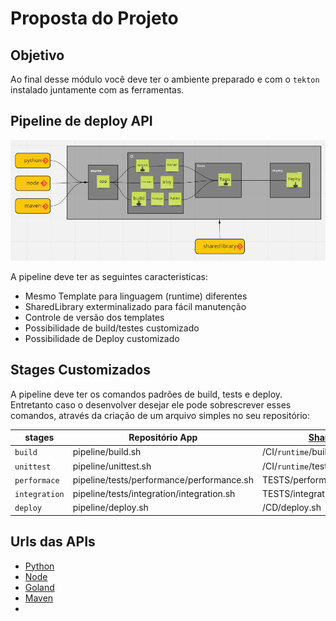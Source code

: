 # Proposta do Projeto 

## Objetivo
Ao final desse módulo você deve ter o ambiente preparado e com o `tekton` instalado juntamente com as ferramentas.

## Pipeline de deploy API


![projeto](img/image14.png)

A pipeline deve ter as seguintes caracteristicas:

* Mesmo Template para linguagem (runtime) diferentes 
* SharedLibrary exterminalizado para fácil manutenção
* Controle de versão dos templates
* Possibilidade de build/testes customizado
* Possibilidade de Deploy customizado

## Stages Customizados

A pipeline deve ter os comandos padrões de build, tests e deploy. Entretanto caso o desenvolver desejar ele pode sobrescrever esses comandos, através da criação de um arquivo simples no seu repositório:

|stages| Repositório App |[SharedLibrary](https://github.com/clodonil/tekton-sharedlibrary)|
|-------|------|-------------|
|`build` | pipeline/build.sh |/CI/`runtime`/build/build.sh|
| `unittest` |pipeline/unittest.sh | /CI/`runtime`/tests/unittest.sh |
| `performace` | pipeline/tests/performance/performance.sh  | TESTS/performance/performance.sh  |
| `integration`| pipeline/tests/integration/integration.sh  | TESTS/integration/integration.sh |
| `deploy`|pipeline/deploy.sh | /CD/deploy.sh |



## Urls das APIs

* [Python]()
* [Node]()
* [Goland]()
* [Maven]()
*
